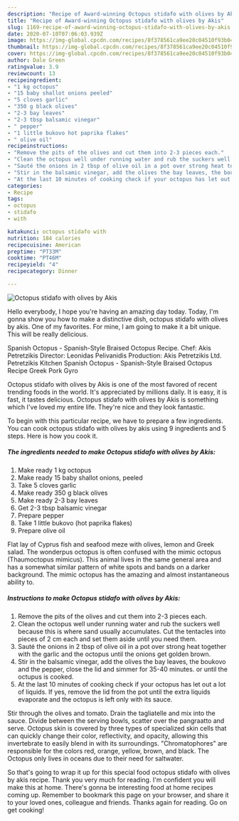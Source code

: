 ```yaml
---
description: "Recipe of Award-winning Octopus stidafo with olives by Akis"
title: "Recipe of Award-winning Octopus stidafo with olives by Akis"
slug: 1169-recipe-of-award-winning-octopus-stidafo-with-olives-by-akis
date: 2020-07-10T07:06:03.939Z
image: https://img-global.cpcdn.com/recipes/8f378561ca9ee20c04510f93b049d49f/751x532cq70/octopus-stidafo-with-olives-by-akis-recipe-main-photo.jpg
thumbnail: https://img-global.cpcdn.com/recipes/8f378561ca9ee20c04510f93b049d49f/751x532cq70/octopus-stidafo-with-olives-by-akis-recipe-main-photo.jpg
cover: https://img-global.cpcdn.com/recipes/8f378561ca9ee20c04510f93b049d49f/751x532cq70/octopus-stidafo-with-olives-by-akis-recipe-main-photo.jpg
author: Dale Green
ratingvalue: 3.9
reviewcount: 13
recipeingredient:
- "1 kg octopus"
- "15 baby shallot onions peeled"
- "5 cloves garlic"
- "350 g black olives"
- "2-3 bay leaves"
- "2-3 tbsp balsamic vinegar"
- " pepper"
- "1 little bukovo hot paprika flakes"
- " olive oil"
recipeinstructions:
- "Remove the pits of the olives and cut them into 2-3 pieces each."
- "Clean the octopus well under running water and rub the suckers well because this is where sand usually accumulates. Cut the tentacles into pieces of 2 cm each and set them aside until you need them."
- "Sauté the onions in 2 tbsp of olive oil in a pot over strong heat together with the garlic and the octopus until the onions get golden brown."
- "Stir in the balsamic vinegar, add the olives the bay leaves, the boukovo and the pepper, close the lid and simmer for 35-40 minutes. or until the octupus is cooked."
- "At the last 10 minutes of cooking check if your octopus has let out a lot of liquids. If yes, remove the lid from the pot until the extra liquids evaporate and the octopus is left only with its sauce."
categories:
- Recipe
tags:
- octopus
- stidafo
- with

katakunci: octopus stidafo with 
nutrition: 184 calories
recipecuisine: American
preptime: "PT33M"
cooktime: "PT46M"
recipeyield: "4"
recipecategory: Dinner

---
```



![Octopus stidafo with olives by Akis](https://img-global.cpcdn.com/recipes/8f378561ca9ee20c04510f93b049d49f/751x532cq70/octopus-stidafo-with-olives-by-akis-recipe-main-photo.jpg)

Hello everybody, I hope you're having an amazing day today. Today, I'm gonna show you how to make a distinctive dish, octopus stidafo with olives by akis. One of my favorites. For mine, I am going to make it a bit unique. This will be really delicious.

Spanish Octopus - Spanish-Style Braised Octopus Recipe. Chef: Akis Petretzikis Director: Leonidas Pelivanidis Production: Akis Petretzikis Ltd. Petretzikis Kitchen Spanish Octopus - Spanish-Style Braised Octopus Recipe Greek Pork Gyro

Octopus stidafo with olives by Akis is one of the most favored of recent trending foods in the world. It's appreciated by millions daily. It is easy, it is fast, it tastes delicious. Octopus stidafo with olives by Akis is something which I've loved my entire life. They're nice and they look fantastic.


To begin with this particular recipe, we have to prepare a few ingredients. You can cook octopus stidafo with olives by akis using 9 ingredients and 5 steps. Here is how you cook it.

<!--inarticleads1-->

##### The ingredients needed to make Octopus stidafo with olives by Akis:

1. Make ready 1 kg octopus
1. Make ready 15 baby shallot onions, peeled
1. Take 5 cloves garlic
1. Make ready 350 g black olives
1. Make ready 2-3 bay leaves
1. Get 2-3 tbsp balsamic vinegar
1. Prepare  pepper
1. Take 1 little bukovo (hot paprika flakes)
1. Prepare  olive oil


Flat lay of Cyprus fish and seafood meze with olives, lemon and Greek salad. The wonderpus octopus is often confused with the mimic octopus (Thaumoctopus mimicus). This animal lives in the same general area and has a somewhat similar pattern of white spots and bands on a darker background. The mimic octopus has the amazing and almost instantaneous ability to. 

<!--inarticleads2-->

##### Instructions to make Octopus stidafo with olives by Akis:

1. Remove the pits of the olives and cut them into 2-3 pieces each.
1. Clean the octopus well under running water and rub the suckers well because this is where sand usually accumulates. Cut the tentacles into pieces of 2 cm each and set them aside until you need them.
1. Sauté the onions in 2 tbsp of olive oil in a pot over strong heat together with the garlic and the octopus until the onions get golden brown.
1. Stir in the balsamic vinegar, add the olives the bay leaves, the boukovo and the pepper, close the lid and simmer for 35-40 minutes. or until the octupus is cooked.
1. At the last 10 minutes of cooking check if your octopus has let out a lot of liquids. If yes, remove the lid from the pot until the extra liquids evaporate and the octopus is left only with its sauce.


Stir through the olives and tomato. Drain the tagliatelle and mix into the sauce. Divide between the serving bowls, scatter over the pangraatto and serve. Octopus skin is covered by three types of specialized skin cells that can quickly change their color, reflectivity, and opacity, allowing this invertebrate to easily blend in with its surroundings. &#34;Chromatophores&#34; are responsible for the colors red, orange, yellow, brown, and black. The Octopus only lives in oceans due to their need for saltwater. 

So that's going to wrap it up for this special food octopus stidafo with olives by akis recipe. Thank you very much for reading. I'm confident you will make this at home. There's gonna be interesting food at home recipes coming up. Remember to bookmark this page on your browser, and share it to your loved ones, colleague and friends. Thanks again for reading. Go on get cooking!
